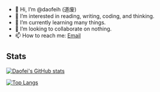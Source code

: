 - 👋 Hi, I’m @daofeih (道废)
- 👀 I’m interested in reading, writing, coding, and thinking.
- 🌱 I’m currently learning many things.
- 💞️ I’m looking to collaborate on nothing.
- 📫 How to reach me: [Email](mailto:daofeih@gmail.com)

## Stats

[![Daofei's GitHub stats](https://github-readme-stats.vercel.app/api?username=daofeih&show_icons=true&theme=transparent)](https://github.com/anuraghazra/github-readme-stats)

[![Top Langs](https://github-readme-stats.vercel.app/api/top-langs/?username=daofeih&theme=transparent&layout=compact)](https://github.com/anuraghazra/github-readme-stats)
